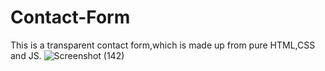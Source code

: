 # Contact-Form
This is a transparent contact form,which is made up from pure HTML,CSS  and JS.
![Screenshot (142)](https://user-images.githubusercontent.com/95533401/148647441-8d2a37f2-741e-4e83-8473-e3de42e6791a.png)

